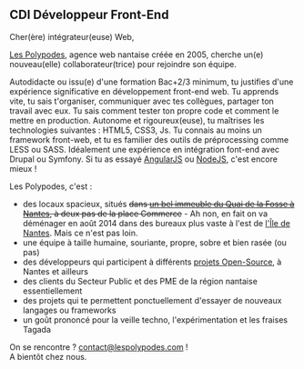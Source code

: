 ## CDI Développeur Front-End

Cher(ère) intégrateur(euse) Web,

[Les Polypodes](http://www.lespolypodes.com), agence web nantaise créée en 2005, cherche un(e) nouveau(elle) collaborateur(trice) pour rejoindre son équipe.

Autodidacte ou issu(e) d'une formation Bac+2/3 minimum, tu justifies d'une expérience significative en développement front-end web. Tu apprends vite, tu sais t'organiser, communiquer avec tes collègues, partager ton travail avec eux. Tu sais comment tester ton propre code et comment le mettre en production. Autonome et rigoureux(euse), tu maîtrises les technologies suivantes : HTML5, CSS3, Js. Tu connais au moins un framework front-web, et tu es familier des outils de préprocessing comme LESS ou SASS. Idéalement une expérience en intégration font-end avec Drupal ou Symfony. Si tu as essayé [AngularJS](http://angularjs.org) ou [NodeJS](http://nodejs.org), c'est encore mieux !

Les Polypodes, c'est :
* des locaux spacieux, situés ~~dans [un bel immeuble du Quai de la Fosse à Nantes](http://goo.gl/maps/Y1J4a), à deux pas de la place Commerce~~ - Ah non, en fait on va déménager en août 2014 dans des bureaux plus vaste à l'est de [l'Île de Nantes](http://www.iledenantes.com/fr/). Mais ce n'est pas loin.
* une équipe à taille humaine, souriante, propre, sobre et bien rasée (ou pas)
* des développeurs qui participent à différents [projets Open-Source](https://github.com/polypodes), à Nantes et ailleurs
* des clients du Secteur Public et des PME de la région nantaise essentiellement
* des projets qui te permettent ponctuellement d'essayer de nouveaux langages ou frameworks
* un goût prononcé pour la veille techno, l'expérimentation et les fraises Tagada

On se rencontre ? contact@lespolypodes.com !  
A bientôt chez nous.
